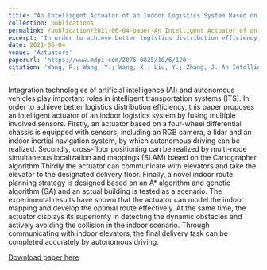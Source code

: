 ```yaml
---
title: "An Intelligent Actuator of an Indoor Logistics System Based on Multi-Sensor Fusion"
collection: publications
permalink: /publication/2021-06-04-paper-An Intelligent Actuator of an Indoor Logistics System Based on Multi-Sensor Fusion
excerpt: 'In order to achieve better logistics distribution efficiency, this paper proposes an intelligent actuator of an indoor logistics system by fusing multiple involved sensors.'
date: 2021-06-04
venue: 'Actuators'
paperurl: 'https://www.mdpi.com/2076-0825/10/6/120'
citation: 'Wang, P.; Wang, Y.; Wang, X.; Liu, Y.; Zhang, J. An Intelligent Actuator of an Indoor Logistics System Based on Multi-Sensor Fusion. Actuators 2021, 10, 120. https://doi.org/10.3390/act10060120'
---
```

Integration technologies of artificial intelligence (AI) and autonomous vehicles play important roles in intelligent transportation systems (ITS). In order to achieve better logistics distribution efficiency, this paper proposes an intelligent actuator of an indoor logistics system by fusing multiple involved sensors. Firstly, an actuator based on a four-wheel differential chassis is equipped with sensors, including an RGB camera, a lidar and an indoor inertial navigation system, by which autonomous driving can be realized. Secondly, cross-floor positioning can be realized by multi-node simultaneous localization and mappings (SLAM) based on the Cartographer algorithm Thirdly the actuator can communicate with elevators and take the elevator to the designated delivery floor. Finally, a novel indoor route planning strategy is designed based on an A* algorithm and genetic algorithm (GA) and an actual building is tested as a scenario. The experimental results have shown that the actuator can model the indoor mapping and develop the optimal route effectively. At the same time, the actuator displays its superiority in detecting the dynamic obstacles and actively avoiding the collision in the indoor scenario. Through communicating with indoor elevators, the final delivery task can be completed accurately by autonomous driving.

[Download paper here](https://github.com/juanzhangcs/juanzhangcs.github.io/blob/4fee8533ce7e425a06f94a4a7c4d3df5ff0d5c3c/files/An%20Eco-Driving%20Controller%20Based%20on%20Intelligent%20Connected%20Vehicles%20for%20Sustainable%20Transportation.pdf)


